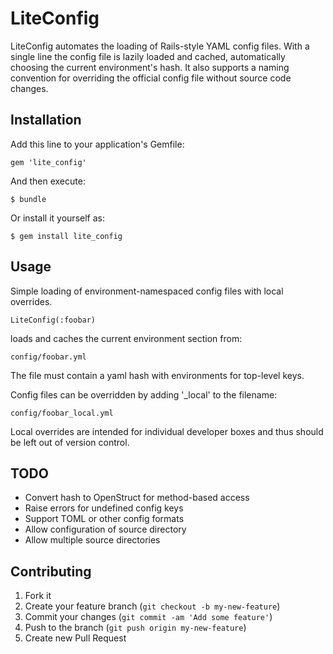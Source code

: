 # LiteConfig

LiteConfig automates the loading of Rails-style YAML config files.  With a single line the config file is lazily loaded
and cached, automatically choosing the current environment's hash.  It also supports a naming convention for overriding
the official config file without source code changes.

## Installation

Add this line to your application's Gemfile:

    gem 'lite_config'

And then execute:

    $ bundle

Or install it yourself as:

    $ gem install lite_config

## Usage

Simple loading of environment-namespaced config files with local overrides.

    LiteConfig(:foobar)

loads and caches the current environment section from:

    config/foobar.yml

The file must contain a yaml hash with environments for top-level keys.

Config files can be overridden by adding '_local' to the filename:

    config/foobar_local.yml

Local overrides are intended for individual developer boxes and thus
should be left out of version control.


## TODO

* Convert hash to OpenStruct for method-based access
* Raise errors for undefined config keys
* Support TOML or other config formats
* Allow configuration of source directory
* Allow multiple source directories


## Contributing

1. Fork it
2. Create your feature branch (`git checkout -b my-new-feature`)
3. Commit your changes (`git commit -am 'Add some feature'`)
4. Push to the branch (`git push origin my-new-feature`)
5. Create new Pull Request

